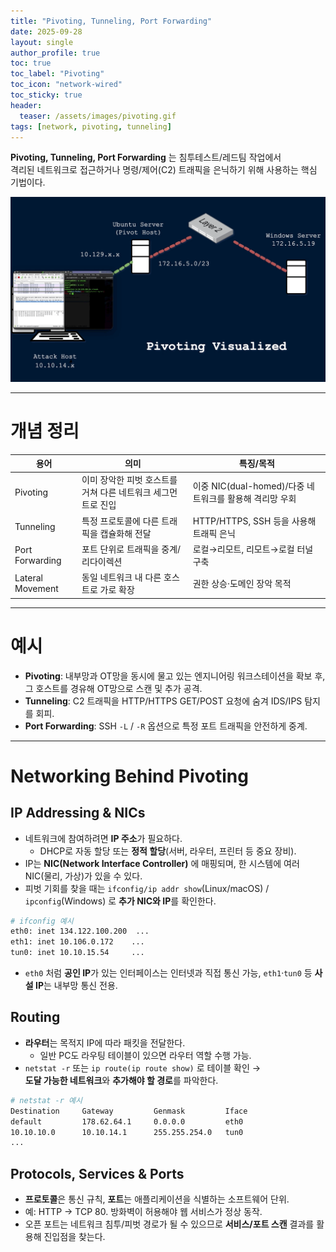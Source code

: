 ```yaml
---
title: "Pivoting, Tunneling, Port Forwarding"
date: 2025-09-28
layout: single
author_profile: true
toc: true
toc_label: "Pivoting"
toc_icon: "network-wired"
toc_sticky: true
header:
  teaser: /assets/images/pivoting.gif
tags: [network, pivoting, tunneling]
---
```


**Pivoting, Tunneling, Port Forwarding** 는 침투테스트/레드팀 작업에서  
격리된 네트워크로 접근하거나 명령/제어(C2) 트래픽을 은닉하기 위해 사용하는 핵심 기법이다.

![Pivoting Visualized](/assets/images/pivoting.gif)

---

# 개념 정리

| 용어 | 의미 | 특징/목적 |
|------|-----------|-----------|
| Pivoting | 이미 장악한 피벗 호스트를 거쳐 다른 네트워크 세그먼트로 진입 | 이중 NIC(dual-homed)/다중 네트워크를 활용해 격리망 우회 |
| Tunneling | 특정 프로토콜에 다른 트래픽을 캡슐화해 전달 | HTTP/HTTPS, SSH 등을 사용해 트래픽 은닉 |
| Port Forwarding | 포트 단위로 트래픽을 중계/리다이렉션 | 로컬→리모트, 리모트→로컬 터널 구축 |
| Lateral Movement | 동일 네트워크 내 다른 호스트로 가로 확장 | 권한 상승·도메인 장악 목적 |

---

# 예시

- **Pivoting**: 내부망과 OT망을 동시에 물고 있는 엔지니어링 워크스테이션을 확보 후, 그 호스트를 경유해 OT망으로 스캔 및 추가 공격.
- **Tunneling**: C2 트래픽을 HTTP/HTTPS GET/POST 요청에 숨겨 IDS/IPS 탐지를 회피.
- **Port Forwarding**: SSH `-L` / `-R` 옵션으로 특정 포트 트래픽을 안전하게 중계.

---

# Networking Behind Pivoting

## IP Addressing & NICs

- 네트워크에 참여하려면 **IP 주소**가 필요하다.  
  - DHCP로 자동 할당 또는 **정적 할당**(서버, 라우터, 프린터 등 중요 장비).
- IP는 **NIC(Network Interface Controller)** 에 매핑되며, 한 시스템에 여러 NIC(물리, 가상)가 있을 수 있다.
- 피벗 기회를 찾을 때는 `ifconfig/ip addr show`(Linux/macOS) / `ipconfig`(Windows) 로 **추가 NIC와 IP**를 확인한다.

```bash
# ifconfig 예시
eth0: inet 134.122.100.200  ...
eth1: inet 10.106.0.172    ...
tun0: inet 10.10.15.54     ...
```
- `eth0` 처럼 **공인 IP**가 있는 인터페이스는 인터넷과 직접 통신 가능,
  `eth1`·`tun0` 등 **사설 IP**는 내부망 통신 전용.

## Routing

- **라우터**는 목적지 IP에 따라 패킷을 전달한다.  
  - 일반 PC도 라우팅 테이블이 있으면 라우터 역할 수행 가능.
- `netstat -r` 또는 `ip route(ip route show)` 로 테이블 확인 →  
  **도달 가능한 네트워크**와 **추가해야 할 경로**를 파악한다.

```bash
# netstat -r 예시
Destination     Gateway         Genmask         Iface
default         178.62.64.1     0.0.0.0         eth0
10.10.10.0      10.10.14.1      255.255.254.0   tun0
...
```

## Protocols, Services & Ports

- **프로토콜**은 통신 규칙, **포트**는 애플리케이션을 식별하는 소프트웨어 단위.
- 예: HTTP → TCP 80. 방화벽이 허용해야 웹 서비스가 정상 동작.
- 오픈 포트는 네트워크 침투/피벗 경로가 될 수 있으므로 **서비스/포트 스캔** 결과를 활용해 진입점을 찾는다.
